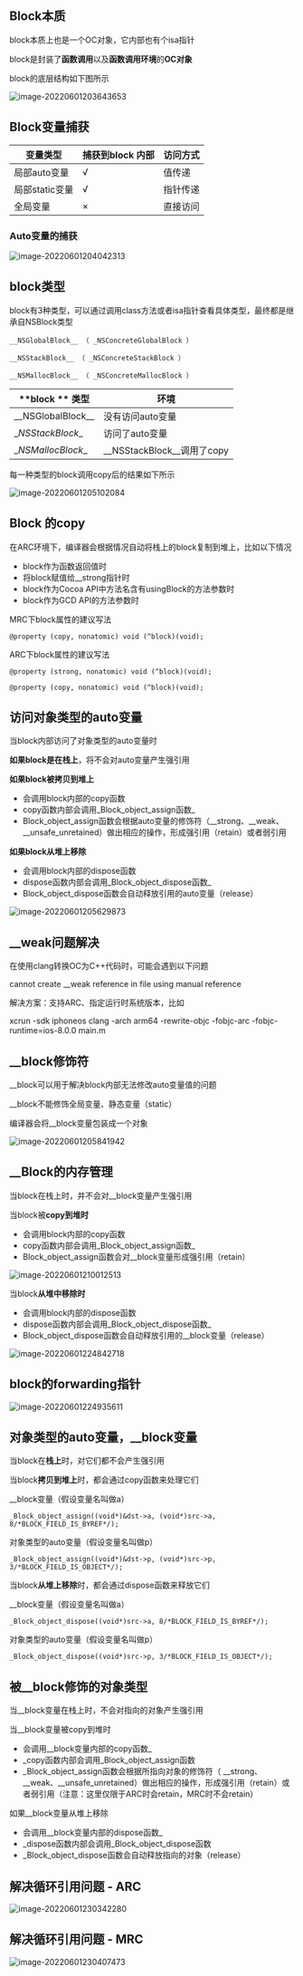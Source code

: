 ## Block本质

block本质上也是一个OC对象，它内部也有个isa指针

block是封装了**函数调用**以及**函数调用环境**的**OC对象**

block的底层结构如下图所示

![image-20220601203643653](http://xingyajie.oss-cn-hangzhou.aliyuncs.com/uPic/image-20220601203643653.png)

## Block变量捕获

| **变量类型** | **捕获到block 内部** | **访问方式** |
| ------------ | ----------------------------- | ------------ |
| 局部auto变量 | √                         | 值传递         |
| 局部static变量 | √                             | 指针传递     |
| 全局变量     | ×                             | 直接访问     |

### Auto变量的捕获

![image-20220601204042313](http://xingyajie.oss-cn-hangzhou.aliyuncs.com/uPic/image-20220601204042313.png)

## block类型

block有3种类型，可以通过调用class方法或者isa指针查看具体类型，最终都是继承自NSBlock类型

```
__NSGlobalBlock__ （ _NSConcreteGlobalBlock ）

__NSStackBlock__ （ _NSConcreteStackBlock ）

__NSMallocBlock__ （ _NSConcreteMallocBlock ）
```

| **block ** **类型** | **环境**                    |
| ------------------- | --------------------------- |
| \_\_NSGlobalBlock__ | 没有访问auto变量            |
| \__NSStackBlock__   | 访问了auto变量              |
| \__NSMallocBlock__  | \__NSStackBlock__调用了copy |

每一种类型的block调用copy后的结果如下所示

![image-20220601205102084](http://xingyajie.oss-cn-hangzhou.aliyuncs.com/uPic/image-20220601205102084.png)

## Block 的copy

在ARC环境下，编译器会根据情况自动将栈上的block复制到堆上，比如以下情况

- block作为函数返回值时
- 将block赋值给__strong指针时
- block作为Cocoa API中方法名含有usingBlock的方法参数时
- block作为GCD API的方法参数时

MRC下block属性的建议写法

```
@property (copy, nonatomic) void (^block)(void);
```

ARC下block属性的建议写法

```
@property (strong, nonatomic) void (^block)(void);

@property (copy, nonatomic) void (^block)(void);
```

## 访问对象类型的auto变量

当block内部访问了对象类型的auto变量时

**如果block是在栈上**，将不会对auto变量产生强引用

**如果block被拷贝到堆上**

- 会调用block内部的copy函数
- copy函数内部会调用_Block_object_assign函数_
- Block_object_assign函数会根据auto变量的修饰符（\__strong、\__weak、__unsafe_unretained）做出相应的操作，形成强引用（retain）或者弱引用

**如果block从堆上移除**

- 会调用block内部的dispose函数
- dispose函数内部会调用_Block_object_dispose函数_
- Block_object_dispose函数会自动释放引用的auto变量（release）

![image-20220601205629873](http://xingyajie.oss-cn-hangzhou.aliyuncs.com/uPic/image-20220601205629873.png)

## __weak问题解决

在使用clang转换OC为C++代码时，可能会遇到以下问题

cannot create __weak reference in file using manual reference

解决方案：支持ARC、指定运行时系统版本，比如

xcrun -sdk iphoneos clang -arch arm64 -rewrite-objc -fobjc-arc -fobjc-runtime=ios-8.0.0 main.m

## __block修饰符

__block可以用于解决block内部无法修改auto变量值的问题

__block不能修饰全局变量、静态变量（static）

编译器会将__block变量包装成一个对象

![image-20220601205841942](http://xingyajie.oss-cn-hangzhou.aliyuncs.com/uPic/image-20220601205841942.png)

## __Block的内存管理

当block在栈上时，并不会对__block变量产生强引用

当block被**copy到堆时**

- 会调用block内部的copy函数
- copy函数内部会调用_Block_object_assign函数_
- Block_object_assign函数会对__block变量形成强引用（retain）

![image-20220601210012513](http://xingyajie.oss-cn-hangzhou.aliyuncs.com/uPic/image-20220601210012513.png)

当block**从堆中移除时**

- 会调用block内部的dispose函数
- dispose函数内部会调用_Block_object_dispose函数_
- Block_object_dispose函数会自动释放引用的__block变量（release）

![image-20220601224842718](http://xingyajie.oss-cn-hangzhou.aliyuncs.com/uPic/image-20220601224842718.png)

## block的forwarding指针

![image-20220601224935611](http://xingyajie.oss-cn-hangzhou.aliyuncs.com/uPic/image-20220601224935611.png)

## 对象类型的auto变量，__block变量

当block在**栈上**时，对它们都不会产生强引用

当block**拷贝到堆上**时，都会通过copy函数来处理它们

__block变量（假设变量名叫做a）

```
_Block_object_assign((void*)&dst->a, (void*)src->a, 8/*BLOCK_FIELD_IS_BYREF*/);
```

对象类型的auto变量（假设变量名叫做p）

```
_Block_object_assign((void*)&dst->p, (void*)src->p, 3/*BLOCK_FIELD_IS_OBJECT*/);
```

当block**从堆上移除**时，都会通过dispose函数来释放它们

__block变量（假设变量名叫做a）

```
_Block_object_dispose((void*)src->a, 8/*BLOCK_FIELD_IS_BYREF*/);
```

对象类型的auto变量（假设变量名叫做p）

```
_Block_object_dispose((void*)src->p, 3/*BLOCK_FIELD_IS_OBJECT*/);
```

## 被__block修饰的对象类型

当__block变量在栈上时，不会对指向的对象产生强引用

当__block变量被copy到堆时

- 会调用__block变量内部的copy函数_
- _copy函数内部会调用_Block_object_assign函数
- \_Block_object_assign函数会根据所指向对象的修饰符（ \__strong、\__weak、\__unsafe_unretained）做出相应的操作，形成强引用（retain）或者弱引用（注意：这里仅限于ARC时会retain，MRC时不会retain）

如果__block变量从堆上移除

- 会调用__block变量内部的dispose函数_
- _dispose函数内部会调用_Block_object_dispose函数
- _Block_object_dispose函数会自动释放指向的对象（release）

## 解决循环引用问题 - ARC

![image-20220601230342280](http://xingyajie.oss-cn-hangzhou.aliyuncs.com/uPic/image-20220601230342280.png)

## 解决循环引用问题 - MRC

![image-20220601230407473](http://xingyajie.oss-cn-hangzhou.aliyuncs.com/uPic/image-20220601230407473.png)

